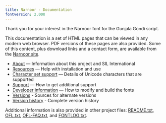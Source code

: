 ```yaml
---
title: Narnoor - Documentation
fontversion: 2.000
---
```


Thank you for your interest in the Narnoor font for the Gunjala Gondi script.

This documentation is a set of HTML pages that can be viewed in any modern web browser. PDF versions of these pages are also provided. Some of this content, plus download links and a contact form, are available from the [Narnoor site](https://software.sil.org/narnoor/).

- [About](about.md) — Information about this project and SIL International
- [Resources](resources.md) — Help with installation and use
- [Character set support](charset.md) — Details of Unicode characters that are supported
- [Support](support.md) — How to get additional support
- [Developer information](developer.md) — How to modify and build the fonts
- [Versions](versions.md) - Sources for alternate versions
- [Version history](history.md) - Complete version history

Additional information is also provided in other project files: [README.txt](../README.txt), [OFL.txt](../OFL.txt), [OFL-FAQ.txt](../OFL-FAQ.txt), and [FONTLOG.txt](../FONTLOG.txt).
